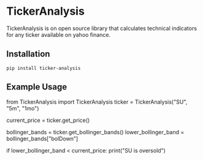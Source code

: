 # TickerAnalysis
TickerAnalysis is on open source library that calculates technical indicators for any ticker available on yahoo finance.

## Installation
    pip install ticker-analysis
    
## Example Usage
from TickerAnalysis import TickerAnalysis
ticker = TickerAnalysis("SU", "5m", "1mo")

current_price = ticker.get_price()

bollinger_bands = ticker.get_bollinger_bands()
lower_bollinger_band = bollinger_bands["bolDown"]

if lower_bollinger_band < current_price:
    print("SU is oversold")
